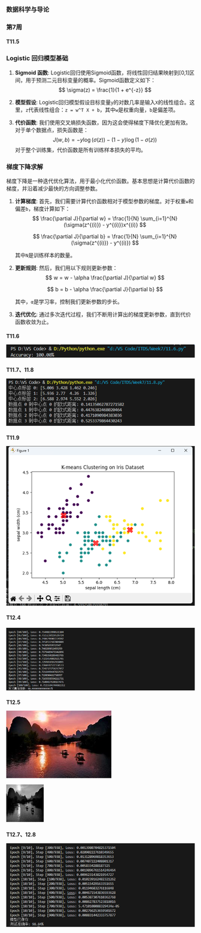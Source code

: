 <h3>数据科学与导论

<h3>第7周

<h4>T11.5

### Logistic 回归模型基础

1. **Sigmoid 函数**:
   Logistic回归使用Sigmoid函数，将线性回归结果映射到[0,1]区间，用于预测二元目标变量的概率。Sigmoid函数定义如下：
   $$
   \sigma(z) = \frac{1}{1 + e^{-z}}
   $$

2. **模型假设**:
   Logistic回归模型假设目标变量`y`的对数几率是输入`X`的线性组合。这里，`z`代表线性组合：`z = w^T X + b`，其中`w`是权重向量，`b`是偏差项。

3. **代价函数**:
   我们使用交叉熵损失函数，因为这会使得梯度下降优化更加有效。对于单个数据点，损失函数是：
   $$
   J(w, b) = -y \log(\sigma(z)) - (1 - y) \log(1 - \sigma(z))
   $$
   对于整个训练集，代价函数是所有训练样本损失的平均。

### 梯度下降求解

梯度下降是一种迭代优化算法，用于最小化代价函数。基本思想是计算代价函数的梯度，并沿着减少最快的方向调整参数。

1. **计算梯度**:
   首先，我们需要计算代价函数相对于模型参数的梯度。对于权重`w`和偏差`b`，梯度计算如下：
   $$
   \frac{\partial J}{\partial w} = \frac{1}{N} \sum_{i=1}^{N} (\sigma(z^{(i)}) - y^{(i)})x^{(i)}
   $$

   $$
   \frac{\partial J}{\partial b} = \frac{1}{N} \sum_{i=1}^{N} (\sigma(z^{(i)}) - y^{(i)})
   $$

   其中`N`是训练样本的数量。

2. **更新规则**:
   然后，我们用以下规则更新参数：
   $$
   w = w - \alpha \frac{\partial J}{\partial w}
   $$

   $$
   b = b - \alpha \frac{\partial J}{\partial b}
   $$

   其中，`α`是学习率，控制我们更新参数的步长。

3. **迭代优化**:
   通过多次迭代过程，我们不断用计算出的梯度更新参数，直到代价函数收敛为止。

<h4>T11.6

![PNG](https://raw.githubusercontent.com/GUJIEJASON/ITDS/Week7/Picture/11.6.png)

<h4>T11.7、11.8

![PNG](https://raw.githubusercontent.com/GUJIEJASON/ITDS/Week7/Picture/11.8.png)

<h4>T11.9

![PNG](https://raw.githubusercontent.com/GUJIEJASON/ITDS/Week7/Picture/11.9.png)

<h4>T12.4
</h4>

![PNG](https://raw.githubusercontent.com/GUJIEJASON/ITDS/Week7/Picture/12.4.png)

<h4>T12.5

![png](https://raw.githubusercontent.com/GUJIEJASON/ITDS/Week7/Code/1.jpg)

![png](https://raw.githubusercontent.com/GUJIEJASON/ITDS/Week7/Code/2.jpg)

<h4>T12.7、12.8

![PNG](https://raw.githubusercontent.com/GUJIEJASON/ITDS/Week7/Picture/12.8.png)